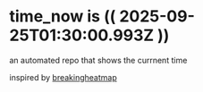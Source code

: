 # time_now is (( 2025-09-25T01:30:00.993Z ))

an automated repo that shows the currnent time

inspired by [breakingheatmap](https://github.com/breakingheatmap/breakingheatmap)